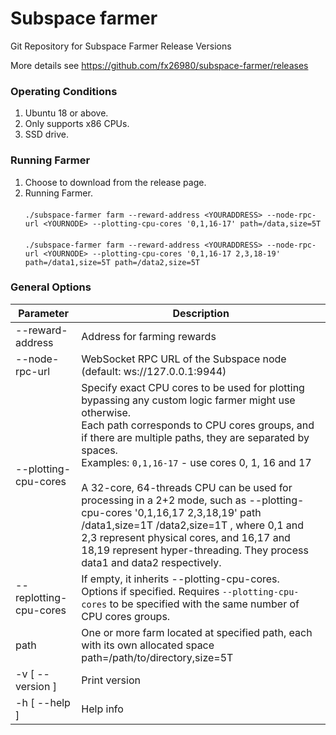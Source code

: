 # Subspace farmer


Git Repository for Subspace Farmer Release Versions

More details see https://github.com/fx26980/subspace-farmer/releases

### Operating Conditions
 1. Ubuntu 18 or above.
 2. Only supports x86 CPUs.
 3. SSD drive.

### Running Farmer
 1. Choose to download from the release page.
 2. Running Farmer.
 <br/><br/>
   `./subspace-farmer farm --reward-address <YOURADDRESS> --node-rpc-url <YOURNODE> --plotting-cpu-cores '0,1,16-17' path=/data,size=5T`
 <br/><br/>
   `./subspace-farmer farm --reward-address <YOURADDRESS> --node-rpc-url <YOURNODE> --plotting-cpu-cores '0,1,16-17 2,3,18-19' path=/data1,size=5T path=/data2,size=5T`

### General Options

 Parameter | Description                                                                                                                                                                                                                                                                                                                                                                                                                                                                                                                                                                              
|-------|------------------------------------------------------------------------------------------------------------------------------------------------------------------------------------------------------------------------------------------------------------------------------------------------------------------------------------------------------------------------------------------------------------------------------------------------------------------------------------------------------------------------------------------------------------------------------------------|
| --reward-address | Address for farming rewards                                                                                                                                                                                                                                                                                                                                                                                                                                                                                                                                                              |
| --node-rpc-url | WebSocket RPC URL of the Subspace node (default: ws://127.0.0.1:9944)                                                                                                                                                                                                                                                                                                                                                                                                                                                                                                                    |
| --plotting-cpu-cores | Specify exact CPU cores to be used for plotting bypassing any custom logic farmer might use otherwise.<br/> Each path corresponds to CPU cores groups, and if there are multiple paths, they are separated by spaces.<br/>Examples: `0,1,16-17` - use cores 0, 1, 16 and 17<br/><br/>A 32-core, 64-threads CPU can be used for  processing in a 2+2 mode, such as  --plotting-cpu-cores '0,1,16,17 2,3,18,19' path /data1,size=1T /data2,size=1T , where 0,1 and 2,3 represent physical cores, and 16,17 and 18,19 represent hyper-threading. They process data1 and data2 respectively. |
| --replotting-cpu-cores | If empty, it inherits --plotting-cpu-cores.<br/> Options if specified. Requires `--plotting-cpu-cores` to be specified with the same number of CPU cores groups.
| path  | One or more farm located at specified path, each with its own allocated space <br/> path=/path/to/directory,size=5T                                                                                                                                                                                                                                                                                                                                                                                                                                                                      |
| -v [ --version ] | Print version                                                                                                                                                                                                                                                                                                                                                                                                                                                                                                                                                                            |
| -h [ --help ] | Help info                                                                                                                                                                                                                                                                                                                                                                                                                                                                                                                                                                                |